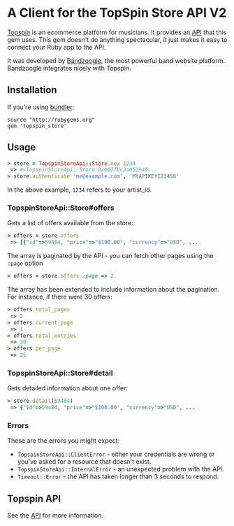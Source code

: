 # A Client for the TopSpin Store API V2

[Topspin](http://www.topspinmedia.com/) is an ecommerce platform for musicians. It provides an [API](http://support.topspinmedia.com/entries/20294118-store-api-v2) that this gem uses. This gem doesn't do anything spectacular, it just makes it easy to connect your Ruby app to the API.

It was developed by [Bandzoogle](http://bandzoogle.com/), the most powerful band website platform. Bandzoogle integrates nicely with Topspin.

## Installation

If you're using [bundler](http://gembundler.com/):

```
source "http://rubygems.org"
gem 'topspin_store'
```

## Usage

```ruby
> store = TopspinStoreApi::Store.new 1234
 => #<TopspinStoreApi::Store:0x007fbc3a052b40...
> store.authenticate 'me@example.com', 'MYAPIKEY123456'
```

In the above example, <code>1234</code> refers to your artist_id.

### TopspinStoreApi::Store#offers

Gets a list of offers available from the store:

```ruby
> offers = store.offers
 => [{"id"=>59484, "price"=>"$100.00", "currency"=>"USD", ...
```

The array is paginated by the API - you can fetch other pages using the <code>:page</code> option

```ruby
> offers = store.offers :page => 2
```

The array has been extended to include information about the pagination. For instance, if there were 30 offers:

```ruby
> offers.total_pages
 => 2
> offers.current_page
 => 1
> offers.total_entries
 => 30
> offers.per_page
 => 25
```

### TopspinStoreApi::Store#detail

Gets detailed information about one offer:

```ruby
> store.detail(59484)
 => {"id"=>59484, "price"=>"$100.00", "currency"=>"USD", ...
```

### Errors

These are the errors you might expect:

* <code>TopspinStoreApi::ClientError</code> - either your credentials are wrong or you've asked for a resource that doesn't exist.
* <code>TopspinStoreApi::InternalError</code> - an unexpected problem with the API.
* <code>Timeout::Error</code> - the API has taken longer than 3 seconds to respond.

## Topspin API

See the [API](http://support.topspinmedia.com/entries/20294118-store-api-v2) for more information.
